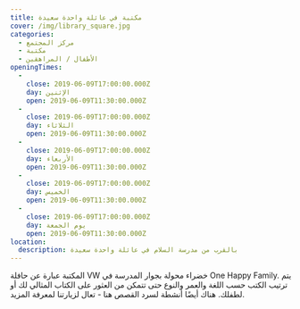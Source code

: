 ```yaml
---
title: مكتبة في عائلة واحدة سعيدة
cover: /img/library_square.jpg
categories:
  - مركز المجتمع
  - مكتبة
  - الأطفال / المراهقين
openingTimes:
  - 
    close: 2019-06-09T17:00:00.000Z
    day: الإثنين
    open: 2019-06-09T11:30:00.000Z
  - 
    close: 2019-06-09T17:00:00.000Z
    day: الثلاثاء
    open: 2019-06-09T11:30:00.000Z
  - 
    close: 2019-06-09T17:00:00.000Z
    day: الأربعاء
    open: 2019-06-09T11:30:00.000Z
  - 
    close: 2019-06-09T17:00:00.000Z
    day: الخميس
    open: 2019-06-09T11:30:00.000Z
  - 
    close: 2019-06-09T17:00:00.000Z
    day: يوم الجمعة
    open: 2019-06-09T11:30:00.000Z
location:
  description: بالقرب من مدرسة السلام في عائلة واحدة سعيدة
---
```


المكتبة عبارة عن حافلة VW خضراء محولة بجوار المدرسة في One Happy Family. يتم ترتيب الكتب حسب اللغة والعمر والنوع حتى تتمكن من العثور على الكتاب المثالي لك أو لطفلك. هناك أيضًا أنشطة لسرد القصص هنا - تعال لزيارتنا لمعرفة المزيد.